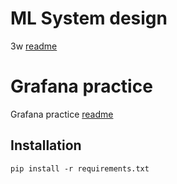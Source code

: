 # ML System design

3w [readme](./w3-model-evaluation/ReadMe.md)

# Grafana practice
Grafana practice [readme](./grafana-practice/ReadMe.md)


## Installation
```shell
pip install -r requirements.txt
```
